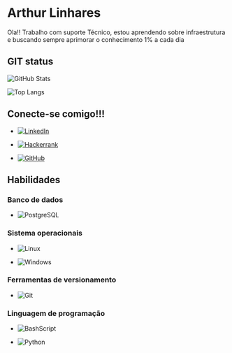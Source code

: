 # Arthur Linhares

Ola!! Trabalho com suporte Técnico, estou aprendendo sobre infraestrutura e buscando sempre aprimorar o conhecimento 1% a cada dia 

## GIT status

![GitHub Stats](https://github-readme-stats.vercel.app/api?username=ArthurCost4&theme=transparent&bg_color=000&border_color=30A3DC&show_icons=true&icon_color=30A3DC&title_color=E94D5F&text_color=FFF)

![Top Langs](https://github-readme-stats-git-masterrstaa-rickstaa.vercel.app/api/top-langs/?username=ArthurCost4&layout=compact&bg_color=000&border_color=30A3DC&title_color=E94D5F&text_color=FFF)




## Conecte-se comigo!!! 

* [![LinkedIn](https://img.shields.io/badge/LinkedIn-0077B5?style=for-the-badge&logo=linkedin&logoColor=white)](https://www.linkedin.com/in/arthur-costa-a2b450212/)

* [![Hackerrank](https://img.shields.io/badge/-Hackerrank-2EC866?style=for-the-badge&logo=HackerRank&logoColor=white)](https://www.hackerrank.com/profile/arthurlinhares69)

* [![GitHub](https://img.shields.io/badge/GitHub-100000?style=for-the-badge&logo=github&logoColor=white)](https://github.com/ArthurCost4)

## Habilidades

### Banco de dados
* ![PostgreSQL](https://img.shields.io/badge/PostgreSQL-000?style=for-the-badge&logo=postgresql)

### Sistema operacionais
* ![Linux](https://img.shields.io/badge/Linux-000?style=for-the-badge&logo=linux&logoColor=FCC624)

* ![Windows](https://img.shields.io/badge/Windows-000?style=for-the-badge&logo=windows&logoColor=2CA5E0)

### Ferramentas de versionamento
* ![Git](https://img.shields.io/badge/GIT-E44C30?style=for-the-badge&logo=git&logoColor=white)   


### Linguagem de programação
* ![BashScript](https://img.shields.io/badge/bash%20script-0101?style=flat&logo=gnubash&logoColor=%23FFFFFF&labelColor=%23000000)

* ![Python](https://img.shields.io/badge/python-3670A0?style=for-the-badge&logo=python&logoColor=ffdd54)